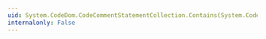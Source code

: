 ```yaml
---
uid: System.CodeDom.CodeCommentStatementCollection.Contains(System.CodeDom.CodeCommentStatement)
internalonly: False
---
```

